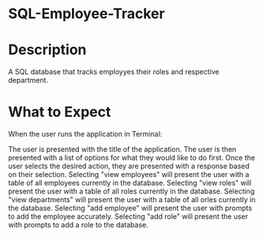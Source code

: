 # SQL-Employee-Tracker

# Description
 A SQL database that tracks employyes their roles and respective department.

# What to Expect
When the user runs the application in Terminal:

The user is presented with the title of the application.
The user is then presented with a list of options for what they would like to do first.
Once the user selects the desired action, they are presented with a response based on their selection.
Selecting "view employees" will present the user with a table of all employees currently in the database.
Selecting "view roles" will present the user with a table of all roles currently in the database.
Selecting "view departments" will present the user with a table of all orles currently in the database.
Selecting "add employee" will present the user with prompts to add the employee accurately.
Selecting "add role" will present the user with prompts to add a role to the database.